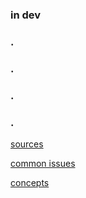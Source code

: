 ### in dev
### .
### .
### .
### .


[sources](https://discord.com/channels/1014696382919098408/1072654476969771008)

[common issues](https://discord.com/channels/1014696382919098408/1035326245665255515)

[concepts](https://discord.com/channels/1014696382919098408/1035356451809542145)